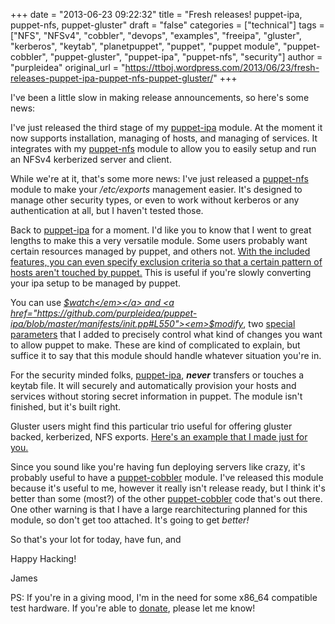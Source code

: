 +++
date = "2013-06-23 09:22:32"
title = "Fresh releases! puppet-ipa, puppet-nfs, puppet-gluster"
draft = "false"
categories = ["technical"]
tags = ["NFS", "NFSv4", "cobbler", "devops", "examples", "freeipa", "gluster", "kerberos", "keytab", "planetpuppet", "puppet", "puppet module", "puppet-cobbler", "puppet-gluster", "puppet-ipa", "puppet-nfs", "security"]
author = "purpleidea"
original_url = "https://ttboj.wordpress.com/2013/06/23/fresh-releases-puppet-ipa-puppet-nfs-puppet-gluster/"
+++

I've been a little slow in making release announcements, so here's some news:

I've just released the third stage of my <a href="https://github.com/purpleidea/puppet-ipa">puppet-ipa</a> module. At the moment it now supports installation, managing of hosts, and managing of services. It integrates with my <a href="https://github.com/purpleidea/puppet-nfs">puppet-nfs</a> module to allow you to easily setup and run an NFSv4 kerberized server and client.

While we're at it, that's some more news: I've just released a <a href="https://github.com/purpleidea/puppet-nfs">puppet-nfs</a> module to make your <em>/etc/exports</em> management easier. It's designed to manage other security types, or even to work without kerberos or any authentication at all, but I haven't tested those.

Back to <a href="https://github.com/purpleidea/puppet-ipa/">puppet-ipa</a> for a moment. I'd like you to know that I went to great lengths to make this a very versatile module. Some users probably want certain resources managed by puppet, and others not. <a href="https://github.com/purpleidea/puppet-ipa/blob/master/examples/host-excludes.pp">With the included features, you can even specify exclusion criteria so that a certain pattern of hosts aren't touched by puppet.</a> This is useful if you're slowly converting your ipa setup to be managed by puppet.

You can use <a href="https://github.com/purpleidea/puppet-ipa/blob/master/manifests/init.pp#L549"><em>$watch</em></a> and <a href="https://github.com/purpleidea/puppet-ipa/blob/master/manifests/init.pp#L550"><em>$modify</em></a>, two <a href="https://github.com/purpleidea/puppet-ipa/blob/master/manifests/init.pp#L548">special parameters</a> that I added to precisely control what kind of changes you want to allow puppet to make. These are kind of complicated to explain, but suffice it to say that this module should handle whatever situation you're in.

For the security minded folks, <a href="https://github.com/purpleidea/puppet-ipa/">puppet-ipa</a>, <strong><em>never</em></strong> transfers or touches a keytab file. It will securely and automatically provision your hosts and services without storing secret information in puppet. The module isn't finished, but it's built right.

Gluster users might find this particular trio useful for offering gluster backed, kerberized, NFS exports. <a href="https://github.com/purpleidea/puppet-gluster/blob/master/examples/gluster-nfs-ipa-example.pp">Here's an example that I made just for you.</a>

Since you sound like you're having fun deploying servers like crazy, it's probably useful to have a <a href="https://github.com/purpleidea/puppet-cobbler">puppet-cobbler</a> module. I've released this module because it's useful to me, however it really isn't release ready, but I think it's better than some (most?) of the other <a href="https://github.com/purpleidea/puppet-cobbler">puppet-cobbler</a> code that's out there. One other warning is that I have a large rearchitecturing planned for this module, so don't get too attached. It's going to get <em>better!</em>

So that's your lot for today, have fun, and

Happy Hacking!

James

PS: If you're in a giving mood, I'm in the need for some x86_64 compatible test hardware. If you're able to <a title="donate" href="/donate/">donate</a>, please let me know!

